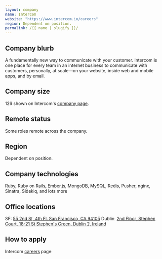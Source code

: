 ```yaml
---
layout: company
name: Intercom
website: "https://www.intercom.io/careers"
region: Dependent on position.
permalink: /{{ name | slugify }}/
---
```


## Company blurb

A fundamentally new way to communicate with your customer. Intercom is one place for every team in an internet business to communicate with customers, personally, at scale—on your website, inside web and mobile apps, and by email.

## Company size

126 shown on Intercom's [company page](https://www.intercom.io/company).

## Remote status

Some roles remote across the company.

## Region

Dependent on position.

## Company technologies

Ruby, Ruby on Rails, Ember.js, MongoDB, MySQL, Redis, Pusher, nginx, Sinatra, Sidekiq, and lots more

## Office locations

SF: [55 2nd St, 4th Fl. San Francisco, CA 94105](https://www.google.co.uk/maps/place/Intercom/@37.788802,-122.400318,15z/data=!4m2!3m1!1s0x0:0x305f890d78b83852?hl=en)
Dublin: [2nd Floor, Stephen Court, 18-21 St Stephen's Green, Dublin 2, Ireland](https://www.google.co.uk/maps/place/Intercom/@53.339371,-6.259684,17z/data=!3m1!4b1!4m2!3m1!1s0x48670e9fe8e64383:0x7a290f5513b3aacd?hl=en)

## How to apply

Intercom [careers](https://www.intercom.io/careers) page